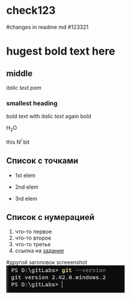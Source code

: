 # check123

#changes in readme md 
#123321

# hugest bold text here

## middle 
 *italic text  pom*
### smallest heading

bold text with _italic text_ again bold

H<sub>2</sub>O

this N<sup>_i_</sup> bit


## Список с точками 
+  1st elem
* 2nd elem
- 3rd elem

## Список с нумерацией 
1. что-то первое
1. что-то  второе
1. что-то  третье 
1. ссылка на [задание](https://drive.google.com/file/d/1m5ttisExcnACCSM8_PPuQuC7dmuGxIB1/view)


#другой заголовок
screeenshot ![Screenshot_1](Screenshot_1.png)

